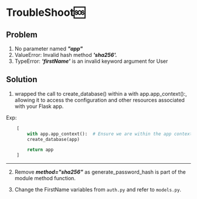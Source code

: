 
# TroubleShoot🆘

## Problem
1. No parameter named ***"app"***
2. ValueError: Invalid hash method ***'sha256'.***
3. TypeError: ***'firstName'*** is an invalid keyword argument for User



## Solution
1. wrapped the call to create_database() within a with app.app_context():, allowing it to access the configuration and other resources associated with your Flask app.

Exp:
```python
    [
        with app.app_context():  # Ensure we are within the app context
        create_database(app)

        return app
    ]
```
---
2. Remove ***method="sha256"*** as generate_password_hash is part of the module method function.

3. Change the FirstName variables from `auth.py` and refer to `models.py`.

